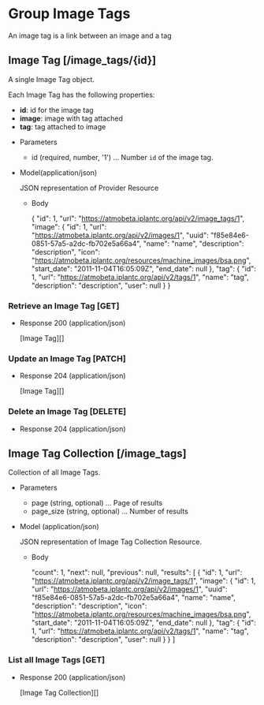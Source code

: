 # Group Image Tags
An image tag is a link between an image and a tag

## Image Tag [/image_tags/{id}]
A single Image Tag object.

Each Image Tag has the following properties:

- **id**: id for the image tag
- **image**: image with tag attached
- **tag**: tag attached to image


+ Parameters
    + id (required, number, '1') ... Number `id` of the image tag.

+ Model(application/json)

    JSON representation of Provider Resource

    + Body

        {
            "id": 1,
            "url": "https://atmobeta.iplantc.org/api/v2/image_tags/1",
            "image": {
                "id": 1,
                "url": "https://atmobeta.iplantc.org/api/v2/images/1",
                "uuid": "f85e84e6-0851-57a5-a2dc-fb702e5a66a4",
                "name": "name",
                "description": "description",
                "icon": "https://atmobeta.iplantc.org/resources/machine_images/bsa.png",
                "start_date": "2011-11-04T16:05:09Z",
                "end_date": null
            },
            "tag": {
                "id": 1,
                "url": "https://atmobeta.iplantc.org/api/v2/tags/1",
                "name": "tag",
                "description": "description",
                "user": null
            }
        }


### Retrieve an Image Tag [GET]
+ Response 200 (application/json)

    [Image Tag][]

### Update an Image Tag [PATCH]
+ Response 204 (application/json)

     [Image Tag][]

### Delete an Image Tag [DELETE]
+ Response 204 (application/json)

## Image Tag Collection [/image_tags]
Collection of all Image Tags.

+ Parameters
    + page (string, optional) ... Page of results
    + page_size (string, optional) ... Number of results

+ Model (application/json)

    JSON representation of Image Tag Collection Resource.

    + Body

        "count": 1,
        "next": null,
        "previous": null,
        "results": [
            {
                "id": 1,
                "url": "https://atmobeta.iplantc.org/api/v2/image_tags/1",
                "image": {
                    "id": 1,
                    "url": "https://atmobeta.iplantc.org/api/v2/images/1",
                    "uuid": "f85e84e6-0851-57a5-a2dc-fb702e5a66a4",
                    "name": "name",
                    "description": "description",
                    "icon": "https://atmobeta.iplantc.org/resources/machine_images/bsa.png",
                    "start_date": "2011-11-04T16:05:09Z",
                    "end_date": null
                },
                "tag": {
                    "id": 1,
                    "url": "https://atmobeta.iplantc.org/api/v2/tags/1",
                    "name": "tag",
                    "description": "description",
                    "user": null
                }
            }
        ]

### List all Image Tags [GET]
+ Response 200 (application/json)

    [Image Tag Collection][]
